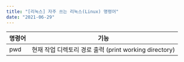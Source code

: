 ```yaml
---
title: "[리눅스] 자주 쓰는 리눅스(Linux) 명령어"
date: "2021-06-29"
---
```


| 명령어 | 기능 |
| --- | --- |
| pwd | 현재 작업 디렉토리 경로 출력 (print working directory) |
